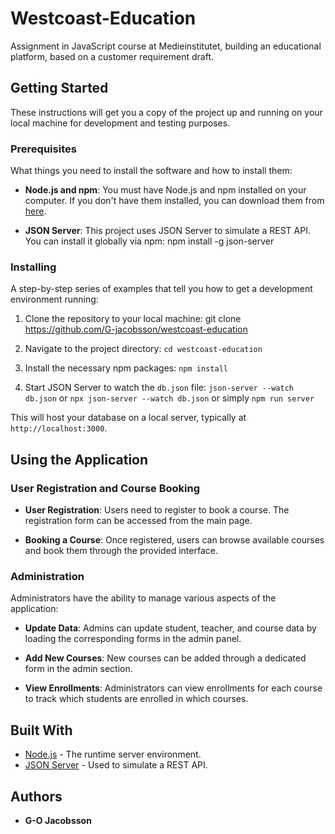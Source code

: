 # Westcoast-Education

Assignment in JavaScript course at Medieinstitutet, building an educational platform, based on a customer requirement draft.

## Getting Started

These instructions will get you a copy of the project up and running on your local machine for development and testing purposes.

### Prerequisites

What things you need to install the software and how to install them:

- **Node.js and npm**: You must have Node.js and npm installed on your computer. If you don't have them installed, you can download them from [here](https://nodejs.org/).

- **JSON Server**: This project uses JSON Server to simulate a REST API. You can install it globally via npm:
  npm install -g json-server

### Installing

A step-by-step series of examples that tell you how to get a development environment running:

1. Clone the repository to your local machine: git clone https://github.com/G-jacobsson/westcoast-education
2. Navigate to the project directory:
   `cd westcoast-education`

3. Install the necessary npm packages:
   `npm install`

4. Start JSON Server to watch the `db.json` file:
   `json-server --watch db.json` or `npx json-server --watch db.json` or simply `npm run server`

This will host your database on a local server, typically at `http://localhost:3000`.

## Using the Application

### User Registration and Course Booking

- **User Registration**: Users need to register to book a course. The registration form can be accessed from the main page.

- **Booking a Course**: Once registered, users can browse available courses and book them through the provided interface.

### Administration

Administrators have the ability to manage various aspects of the application:

- **Update Data**: Admins can update student, teacher, and course data by loading the corresponding forms in the admin panel.

- **Add New Courses**: New courses can be added through a dedicated form in the admin section.

- **View Enrollments**: Administrators can view enrollments for each course to track which students are enrolled in which courses.

## Built With

- [Node.js](https://nodejs.org/) - The runtime server environment.
- [JSON Server](https://github.com/typicode/json-server) - Used to simulate a REST API.

## Authors

- **G-O Jacobsson**
